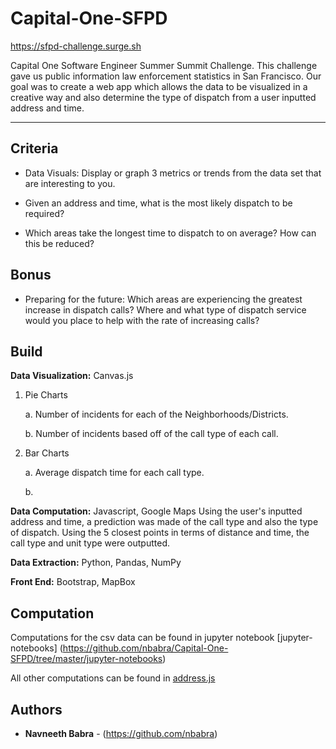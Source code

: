 # Capital-One-SFPD
https://sfpd-challenge.surge.sh

Capital One Software Engineer Summer Summit Challenge. This challenge gave us public information law enforcement statistics in San Francisco. Our goal was to create a web app which allows the data to be visualized in a creative way and also determine the type of dispatch from a user inputted address and time.

---
## Criteria
* Data Visuals: Display or graph 3 metrics or trends from the data set that are interesting to you.

* Given an address and time, what is the most likely dispatch to be required?

* Which areas take the longest time to dispatch to on average? How can this be reduced?

## Bonus
* Preparing for the future: Which areas are experiencing the greatest increase in dispatch calls? Where and what type of dispatch service would you place to help with the rate of increasing calls?

## Build

**Data Visualization:** Canvas.js
1. Pie Charts

      a. Number of incidents for each of the Neighborhoods/Districts.
      
      b. Number of incidents based off of the call type of each call. 

2. Bar Charts
      
      a. Average dispatch time for each call type.
      
      b. 
      
**Data Computation:** Javascript, Google Maps
Using the user's inputted address and time, a prediction was made of the call type and also the type of dispatch. Using the 5 closest points in terms of distance and time, the call type and unit type were outputted. 

**Data Extraction:** Python, Pandas, NumPy

**Front End:** Bootstrap, MapBox

## Computation 

Computations for the csv data can be found in jupyter notebook [jupyter-notebooks] (https://github.com/nbabra/Capital-One-SFPD/tree/master/jupyter-notebooks)

All other computations can be found in [address.js](https://github.com/nbabra/Capital-One-SFPD/blob/master/address.js)

## Authors

* **Navneeth Babra**  - (https://github.com/nbabra)

